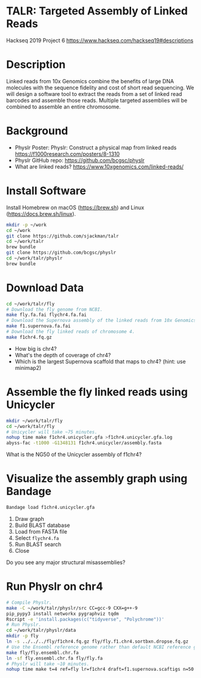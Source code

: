 # TALR: Targeted Assembly of Linked Reads

Hackseq 2019 Project 6
<https://www.hackseq.com/hackseq19#descriptions>

# Description

Linked reads from 10x Genomics combine the benefits of large DNA molecules with the sequence fidelity and cost of short read sequencing. We will design a software tool to extract the reads from a set of linked read barcodes and assemble those reads. Multiple targeted assemblies will be combined to assemble an entire chromosome.

# Background

- Physlr Poster: Physlr: Construct a physical map from linked reads <https://f1000research.com/posters/8-1310>
- Physlr GitHub repo: <https://github.com/bcgsc/physlr>
- What are linked reads? <https://www.10xgenomics.com/linked-reads/>

# Install Software

Install Homebrew on macOS (<https://brew.sh>) and Linux (<https://docs.brew.sh/linux>).

```sh
mkdir -p ~/work
cd ~/work
git clone https://github.com/sjackman/talr
cd ~/work/talr
brew bundle
git clone https://github.com/bcgsc/physlr
cd ~/work/talr/physlr
brew bundle
```

# Download Data

```sh
cd ~/work/talr/fly
# Download the fly genome from NCBI.
make fly.fa.fai flychr4.fa.fai
# Download the Supernova assembly of the linked reads from 10x Genomics.
make f1.supernova.fa.fai
# Download the fly linked reads of chromosome 4.
make f1chr4.fq.gz
```

- How big is chr4?
- What's the depth of coverage of chr4?
- Which is the largest Supernova scaffold that maps to chr4? (hint: use minimap2)

# Assemble the fly linked reads using Unicycler

```sh
mkdir ~/work/talr/fly
cd ~/work/talr/fly
# Unicycler will take ~75 minutes.
nohup time make f1chr4.unicycler.gfa >f1chr4.unicycler.gfa.log
abyss-fac -t1000 -G1348131 f1chr4.unicycler/assembly.fasta
```

What is the NG50 of the Unicycler assembly of f1chr4?

# Visualize the assembly graph using Bandage

```sh
Bandage load f1chr4.unicycler.gfa
```

1. Draw graph
2. Build BLAST database
3. Load from FASTA file
4. Select `flychr4.fa`
5. Run BLAST search
6. Close

Do you see any major structural misassemblies?

# Run Physlr on chr4

```sh
# Compile Physlr.
make -C ~/work/talr/physlr/src CC=gcc-9 CXX=g++-9
pip_pypy3 install networkx pygraphviz tqdm
Rscript -e 'install.packages(c("tidyverse", "Polychrome"))'
# Run Physlr.
cd ~/work/talr/physlr/data
mkdir -p fly
ln -s ../../../fly/f1chr4.fq.gz fly/fly.f1.chr4.sortbxn.dropse.fq.gz
# Use the Ensembl reference genome rather than default NCBI reference genome.
make fly/fly.ensembl.chr.fa
ln -sf fly.ensembl.chr.fa fly/fly.fa
# Physlr will take ~10 minutes.
nohup time make t=4 ref=fly lr=f1chr4 draft=f1.supernova.scaftigs n=50 f1chr4.k32-w32.n100-1000.c2-x.physlr.overlap.n50.mol.backbone.fleshed.path >f1chr4.k32-w32.n100-1000.c2-x.physlr.overlap.n50.mol.backbone.fleshed.path.log
```
